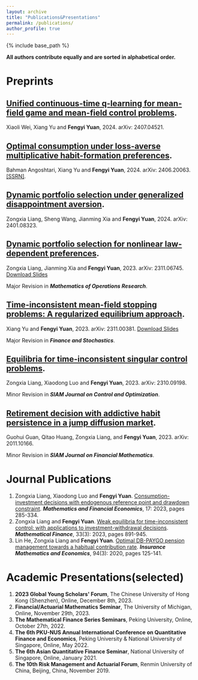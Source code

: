 ```yaml
---
layout: archive
title: "Publications&Presentations"
permalink: /publications/
author_profile: true
---
```


{% include base_path %}

**All authors contribute equally and are sorted in alphabetical order.**

Preprints
======

## [Unified continuous-time q-learning for mean-field game and mean-field control problems](https://arxiv.org/abs/2407.04521).

Xiaoli Wei, Xiang Yu and **Fengyi Yuan**, 2024. arXiv: 2407.04521.

## [Optimal consumption under loss-averse multiplicative habit-formation preferences](https://arxiv.org/abs/2406.20063).

Bahman Angoshtari, Xiang Yu and **Fengyi Yuan**, 2024. arXiv: 2406.20063. [[SSRN]](https://papers.ssrn.com/sol3/papers.cfm?abstract_id=4879543).


## [Dynamic portfolio selection under generalized disappointment aversion](https://arxiv.org/abs/2401.08323).

Zongxia Liang, Sheng Wang, Jianming Xia and **Fengyi Yuan**, 2024. arXiv: 2401.08323.

## [Dynamic portfolio selection for nonlinear law-dependent preferences](https://arxiv.org/abs/2311.06745).

Zongxia Liang, Jianming Xia and **Fengyi Yuan**, 2023. arXiv: 2311.06745.
[Download Slides](../assets/Nonlinear_slides.pdf)

Major Revision in ***Mathematics of Operations Research***.

## [Time-inconsistent mean-field stopping problems: A regularized equilibrium approach](https://arxiv.org/abs/2311.00381).

Xiang Yu and **Fengyi Yuan**, 2023. arXiv: 2311.00381. [Download Slides](../assets/TIS_slides.pdf)

Major Revision in ***Finance and Stochastics***.

## [Equilibria for time-inconsistent singular control problems](https://arxiv.org/abs/2310.09198).

Zongxia Liang, Xiaodong Luo and **Fengyi Yuan**, 2023. arXiv: 2310.09198.

Minor Revision in ***SIAM Journal on Control and Optimization***.

## [Retirement decision with addictive habit persistence in a jump diffusion market](https://arxiv.org/abs/2011.10166).

Guohui Guan, Qitao Huang, Zongxia Liang, and **Fengyi Yuan**, 2023. arXiv: 2011.10166.

Minor Revision in ***SIAM Journal on Financial Mathematics***.



Journal Publications 
======

1. Zongxia Liang, Xiaodong Luo and **Fengyi Yuan**. [Consumption-investment decisions with endogenous reference point and drawdown constraint](https://link.springer.com/article/10.1007/s11579-023-00335-x). ***Mathematics and Financial Economics***, 17: 2023, pages 285-334.
1. Zongxia Liang and **Fengyi Yuan**. [Weak equilibria for time-inconsistent control: with applications to investment-withdrawal decisions](https://onlinelibrary.wiley.com/doi/abs/10.1111/mafi.12391). ***Mathematical Finance***, 33(3): 2023, pages 891-945.
1.  Lin He, Zongxia Liang and **Fengyi Yuan**. [Optimal DB-PAYGO pension management towards a habitual contribution rate](https://www.sciencedirect.com/science/article/abs/pii/S0167668720301050). ***Insurance Mathematics and Economics***, 94(3): 2020, pages 125-141.


Academic Presentations(selected)
======

1. **2023 Global Young Scholars' Forum**, The Chinese University of Hong Kong (Shenzhen), Online, December 8th, 2023.
1. **Financial/Actuarial Mathematics Seminar**, The University of Michigan, Online,  November 29th, 2023.
1. **The Mathematical Finance Series Seminars**, Peking University, Online, October 27th, 2022.
1. **The 6th PKU-NUS Annual International Conference on Quantitative Finance and Economics**, Peking University & National University of Singapore, Online, May 2022.
1. **The 6th Asian Quantitative Finance Seminar**, National University of Singapore, Online, January 2021.
1. **The 10th Risk Management and Actuarial Forum**, Renmin University of China, Beijing, China, November 2019.
